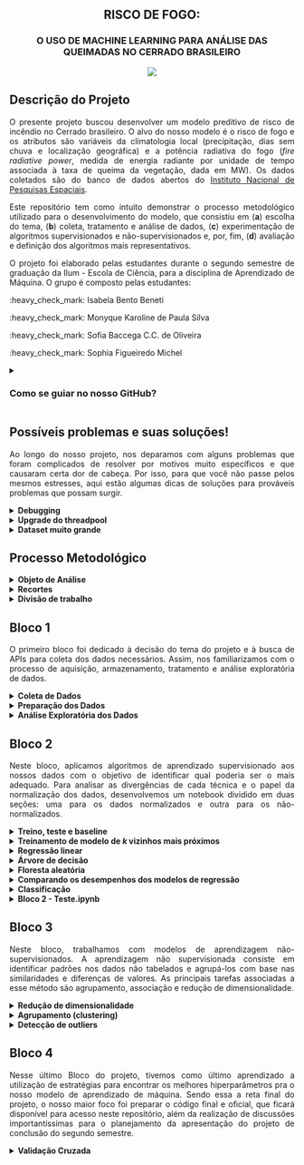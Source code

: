 <h2 align="center"> RISCO DE FOGO: </h2>
<h3 align="center">  O USO DE MACHINE LEARNING PARA ANÁLISE DAS QUEIMADAS NO CERRADO BRASILEIRO </h3>
<p align="center"><img src="https://www.envolverde.com.br/wp-content/uploads/2012/09/Cerrado.jpg"></p>

## Descrição do Projeto
<p align="justify">
O presente projeto buscou desenvolver um modelo preditivo de risco de incêndio no Cerrado brasileiro. O alvo do nosso modelo é o risco de fogo e os atributos são variáveis da climatologia local (precipitação, dias sem chuva e localização geográfica) e a potência radiativa do fogo (<i>fire radiative power</i>, medida de energia radiante por unidade de tempo associada à taxa de queima da vegetação, dada em MW). Os dados coletados são do banco de dados abertos do <a href="https://queimadas.dgi.inpe.br/">Instituto Nacional de Pesquisas Espaciais</a>.
</p>
<p align="justify">
Este repositório tem como intuito demonstrar o processo metodológico utilizado para o desenvolvimento do modelo, que consistiu em (<b>a</b>) escolha do tema, (<b>b</b>) coleta, tratamento e análise de dados, (<b>c</b>) experimentação de algoritmos supervisionados e não-supervisionados e, por, fim, (<b>d</b>) avaliação e definição dos algoritmos mais representativos.</p>
<p align="justify">
O projeto foi elaborado pelas estudantes durante o segundo semestre de graduação da Ilum - Escola de Ciência, para a disciplina de Aprendizado de Máquina. O grupo é composto pelas estudantes: </p>
<p>:heavy_check_mark: Isabela Bento Beneti  </p>
<p> :heavy_check_mark: Monyque Karoline de Paula Silva </p>
<p> :heavy_check_mark: Sofia Baccega C.C. de Oliveira </p>
<p> :heavy_check_mark: Sophia Figueiredo Michel </p>
<p align="justify">
 
<details><summary><h3><b>Como se guiar no nosso GitHub?</h3></b></summary>
<p align="justify">
 É bem simples!  O código está em dividido em quatro arquivos de formato <i>ipynb</i> (<b>Bloco 1</b>, <b>2</b>, <b>3</b> e <b>4</b>), podendo ser aberto pelo jupyter notebook, vscode, g. colab ou em seu ambiente de desenvolvimento preferido.
</p>

<p align="justify"> Os arquivos zipados <b>Dados Mensais - 2021</b> e <b>2022</b> são os dados necessários para rodar o projeto; estão em formato <i>csv</i>, precisam ser extraídos e alocados na mesma pasta que o código.
</p>

<p align="justify">A explicação detalhada do que foi realizado em cada bloco pode ser encontrada em seu respectivo arquivo, enquanto seu papel para o desenvolvimento do modelo e procedimentos gerais estão descritos na aba <b>Bloco</b> deste documento.
</p>
</details>


## Possíveis problemas e suas soluções!
<p align="justify">
Ao longo do nosso projeto, nos deparamos com alguns problemas que foram complicados de resolver por motivos muito específicos e que causaram certa dor de cabeça. Por isso, para que você não passe pelos mesmos estresses, aqui estão algumas dicas de soluções para prováveis problemas que possam surgir.
</p>

<details><summary><b>Debugging</b></summary>
<p align="justify">
<h4>Arquivos:</h4> Para rodar o código em algum ambiente de desenvolvimento, cheque os procedimentos necessário para o uso de arquivos adicionais! Isso será necessário logo no início do código deste projeto, que é quando é carregado os dados usados pelo modelo.
</p>
<p align="justify"> Por exemplo: para o caso do <b>Jupyter Notebook</b> e do <b>VSCode</b>, é necessário salvar o arquivo do código (<i>ipynb</i>) na mesma pasta dos dados (<i>csv</i>). Para o caso do <b>Google Colab</b>, é necessário realizar o upload dos dados na aba de arquivos. Logo, esse procedimento pode variar, então é bom dar uma olhada na documentação do IDE escolhido!
</p>
</details>

<details><summary><b>Upgrade do threadpool</b></summary>
<p align="justify"> 
Se você está no Bloco 3 de dados não-supervisionado e ao  realizar o plot do cotovelo de qual cluster é o mais adequado para o agrupamento e por algum acaso, receber o seguinte erro:
</p>

<img src="https://user-images.githubusercontent.com/106678040/204189749-89f5a20d-cdc7-4341-85d3-a7860d043627.jpeg" width="600" height="50"/>

<p align="justify"> 
Não se preocupe! Este é um erro muito comum, se você está usando o KMeans no Sklearn! Isso pode ocorrer, pois o seu threadpoolctlde pode estar desatualizado, em muitos casos, eles se encontra na versão 2.2.0. Vamos ver como atualizá-lo? É só seguir o comando abaixo!
<img src="https://user-images.githubusercontent.com/106678040/204190495-5c518c37-5aa7-438d-bedd-15be85bc9d1f.jpeg" width="1200" height="150"/>
</p>
<p align="justify"> 

</details>

<details><summary><b>Dataset muito grande</b></summary>
<p align="justify">
É possível reparar que o dataset do projeto é realmente muito grande, ou seja, tem uma enorme quantidade de dados, o que pode causar problemas com o tempo de demora para certos códigos rodarem, como por exemplo: os modelos de "K-vizinhos mais próximos" e "Floresta Aleatória" e o código de "Validação Cruzada". Quando ainda estávamos com o dataset antigo, haviamos percebido como essas partes específicas demoravam tanto pra rodar e ao resolver trocar nossos dados e usar ainda mais do que antes, sabiamos que ia levar mais tempo ainda.
</p>
<p align="justify">
Para contornar esse problema e não gerar problemas de sobrecarga dos computadores, lembramos da possibilidade de utilizar o High- Performance Computing (HPC) da faculdade, o nosso Supercomputador, para reduzir o tempo que precisaríamos esperar com o computador ligado por várias horas até concluir todas as células de código. Portanto, recomendamos que conecte-se a uma rede de processamento de alto desempenho, a não ser que você queria ficar 11 horas com o computador ligado e rodando um código de validação cruzada :)
</p>
<p align="justify">
<b>No caso de alunos e professores da llum - Escola de Ciência</b> que estejam interessados em acessar e analisar nosso projeto, por favor acessem o nosso HPC Heisenberg. Para relembrar como entrar no Heisenberg, acessem o Guia da Apostila de Prática em Ciência de Dados na seção 9, que discorre sobre o processo de entrada no HPC. Não se esqueça que é necessário estar conectado a rede onde o Supercomputador se encontra e atua, não basta apenas se conectar ao VPN.
</p>
<p align="justify">
Outro ponto válido de ser ressaltado é que, quando você já estiver no link do Jupyter puro e com o arquivo do código aberto, lembre de instalar todas as bibliotecas necessárias que foram utilizadas no projeto.
</p>
</details>

## Processo Metodológico
<details><summary><b>Objeto de Análise</b></summary>
<p align="justify">
Durante a primeira aula, discutimos a respeito das áreas em comum que nos interessavam e percebemos que nossos interesses convergiam para as áreas ecológicas e sociais. Por isso, decidimos explorar um tema relacionado à área socioambiental.
</p>
<p align="justify">
A partir disso, procuramos quais temas socioambientais possuem dados o suficiente coletados, acessíveis e bem documentados. Analisamos algumas das fontes recomendadas pelos professores no guia do início da disciplina e nos interessamos pelo banco de dados do INPE. A partir disso, passamos a desenvolver a ideia de um projeto que relacionava as queimadas na vegetação brasileira com outros fatores, tais como precipitação e quantidades de dias sem chuva.
</p>
<p align="justify">
Por fim, decidimos que, a partir desse banco de dados e fatores analisados, desenvolveríamos um modelo preditivo de focos de incêndio.
</p>
</details>
<details><summary><b>Recortes</b></summary>
<p align="justify">
Uma das grandes discussões realisadas pelo nosso grupo foi sobre quais recortes utilizaríamos para elaborar o projeto. Acabamos por decidir o bioma Cerrado, que é o segundo bioma mais afetado por queimadas em todo o Brasil e sobre o qual há muitos dados disponíveis para estudo. A escolha do bioma se deu fortemente por pelo aumento de focos de incêndio na região. Além disso, não optamos pelo bioma da Amazônia devido o grande número de pesquisas dedicadas à região e a vontade de ressaltar outros biomas negligenciados pela mídia. 
</p>
</details>
<details><summary><b>Divisão de trabalho</b></summary>
<p align="justify">
A disciplina está organizada em 4 blocos progressivos para a construção de um modelo de aprendizado de máquina. Ao longo do primeiro bloco, decidimos que seria mais produtivo que cada uma das integrantes ficasse responsável por um dos tópicos da lista. Ao final, o trabalho foi realizado de maneira bem mais conjunta do que o previsto, já que nós ajudamos umas as outras durante o processo!
</p>
</details>

## Bloco 1
<p align="justify">
O primeiro bloco foi dedicado à decisão do tema do projeto e à busca de APIs para coleta dos dados necessários. Assim, nos familiarizamos com o processo de aquisição, armazenamento, tratamento e análise exploratória de dados.
</p>
<details><summary><b>Coleta de Dados</b></summary>
<p align="justify">
Durante as primeiras semanas, pesquisamos intensamente por bancos de dados e APIs pertinentes ao nosso modelo de previsão de queimadas no Cerrado. Priorizamos dados confiáveis, organizados e bem documentados, além de facilmente manipuláveis em python. Concluímos, por fim, após discussões com nossos professores, que os dados do INPE eram de fato os mais coerentes e também os mais completos para se trabalhar, contendo neles não apenas as coordenadas das queimadas, como também o risco de fogo e sua potência radiativa associada, o bioma ao qual aquela região pertence, a precipitação, o número de dias sem chuva, entre outros.
 <br>
Coletamos, então, todos os dados de queimadas do INPE desde janeiro de 2022 até julho de 2022. Esse conjunto de dados, para nossa surpresa, não incluía somente informações sobre o Brasil, mas sobre o mundo inteiro. Por isso, na tarefa seguinte (de preparação), foi essencial que filtrássemos os dados.
</p>
</details>
<details><summary><b>Preparação dos Dados</b></summary>
<p align="justify">
Identificamos que os dados do nosso conjunto eram todos do tipo float. Os dados foram normalizados para que ficassem na mesma escala. Em seguida, realizamos uma análise exploratória dos dados.
</p>
</details>
<details><summary><b>Análise Exploratória dos Dados</b></summary>
<p align="justify">
Após todo o processo de coleta, filtragem e tratamento dos dados, pudemos finalmente analisar tudo o que conseguimos obter através do nosso conjunto. Nossa hipótese era de que meses em que existe uma baixa taxa de precipitação e mais dias sem chuva apresentam maior probabilidade de focos de fogo na região. Assim, geramos matrizes de covariância e correlação para explorar e computar essa relação a partir de gráficos.
</p>
</details>

## Bloco 2
<p align="justify">
Neste bloco, aplicamos algoritmos de aprendizado supervisionado aos nossos dados com o objetivo de identificar qual poderia ser o mais adequado. Para analisar as divergências de cada técnica e o papel da normalização dos dados, desenvolvemos um notebook dividido em duas seções: uma para os dados normalizados e outra para os não-normalizados.
</p>
<details><summary><b>Treino, teste e baseline</b></summary>
<p align="justify">
No treinamento dos modelos, iniciamos com o modelo mais genérico e que servirá de referência de desempenho aos demais: o modelo <i>baseline</i>! Esse modelo realiza uma média dos valores da target e, geralmente, não apresenta uma boa taxa de acerto. Utilizamos o RMSE como métrica e obtivemos um valor de 25% de erro de predição.
</p>
</details>
<details><summary><b>Treinamento de modelo de <i>k</i> vizinhos mais próximos</b></summary>
<p align="justify">
Dada a parametrização inicial com RMSE de 25%, o objetivo das discentes passou a encontrar um modelo cuja o RMSE fosse menor e se possível, mais próximo de zero. Deste modo, surge o k-nn vizinhos como um modelo cujo a hipótese consiste na ideia de que a similaridade dos dados é condizente com as regiões próximas no espaço de entrada. Os k determinam a quantidade de vizinhos que serão analisados na região, este modelo apresentou um RMSE próximo a zero e observou-se que conforme for menor o número de k menor será o RMSE.
</p>
</details>
<details><summary><b>Regressão linear</b></summary>
<p align="justify">
O modelo de regressão linear não obteve uma boa métrica, chegando a 23%. Este modelo tem como objetivo relacionar linearmente as nossas features e o nosso target, logo, este resultado demonstra que a relação entre as features e o target não estão linearmente relacionadas o que corrabora com a proposta de features de climatologia do nosso modelo, visto que o clima não é uma concepção linear.
</p>
</details>
<details><summary><b>Árvore de decisão</b></summary>
<p align="justify">
Seguindo a série de treinamentos de modelos, introduzimos o algoritmo de árvore de decisão para descobrir a performance desse modelo e compará-la em relação aos outros modelos, podendo observar que é melhor que os modelos anteriormente treinados. Definidos hiperparâmetros para a árvore para reduzir 'overfittings' criados a partir das diferenças entre os dados treinados e não treinados, foi possível perceber que tanto o número de 'nodes' quanto a profundidade da nossa árvore afetam na complexidade e performance do nosso modelo. Ao alterá-los, com a intenção de evitar ajustes excessivos, pode-se concluir que o comportamento do erro quadrático médio não possui grande variação conforme definimos diferentes valores de hiperparâmetro de curtos intervalos de diferença.
</p>
</details>
<details><summary><b>Floresta aleatória</b></summary>
<p align="justify">
Este modelo pode ser compreendido como uma complementaridade ao modelo de Árvore de Decisões. Ok! Mas em que sentido? As árvores de decisões podem apresentar modelos simples e explicativos, mas possuem a desvantagem de nem sempre apresentarem uma boa perfomance, logo, de modo a melhorar essa performance, usufrui-se da Floresta Aleatória cujo o objetivo é o de desenvolver um comitê que contenha diversas árvores de decisão onde cada uma realiza sua previsão individual, cada previsão individual pode ser considerada como um voto e ao ser relacionada com outros votos, possibilita-se a determinação de uma resposta final. O RMSE apresentou resultados próximos a zero e se mostrou eficaz.
</p>
</details>
<details><summary><b>Comparando os desempenhos dos modelos de regressão</b></summary>
</p>
<p align="justify">
Para comparar os cinco modelos preditivos desenvolvidos, comparamos os valores de RMSE e de precisão, a fim de determinar qual deles possuia o melhor desempenho. Para tanto, nós colocamos esses valores em uma tabela, e obtemos o seguinte resultado: 
</p>

| Modelo | Normalizado | Não Normalizado |
| :---       |     :---:      |   ---:        |
| Baseline   | 0,25423701     | 0,25297497    |
| 1 K-NN     | 0,06953842     | 0,08039338    |
| 2 K-NN     | 0,07485483     | 0,084071208   |
| 3 K-NN     | 0,08021297     | 0,088340406   |
| 4 K-NN     | 0,08474465     | 0,092532391   |
| 5 K-NN     | 0,08843453     | 0,096188816   |
| 6 K-NN     | 0,09124067     | 0,099139877   |
| 7 K-NN     | 0,09396136     | 0,1021576465  |
| 8 K-NN     | 0,09655897     | 0,1046688394  |
| Regressão  | 0,23769020     | 0,2370621     |
| Árvore     | 0,08           | 0,08          |
| Floresta   | 0,066630042    | 0,0667153531  |
</p>
Podemos perceber, pois, que tanto para o s dados normalizados quanto para os dados não normalizados, os melhores modelos preditivos (isto é, os que resultam em melhor previsão) são os de FLoresta aleatória e o de K-NN. 
</p>
Direcionando nosso olhar para o K-NN, podemos perceber, também, que os melhores resultados desse modelo são obtidos com menores números de vizinhos selecionados.
<\p>
Isso ocorre pois, no caso dos nossos dados, quando realizamos o modelo K-NN com uma grande quantidade de vizinhos, nós estamos nos "afastando" muito da área que está sendo utilizada para predição, o que torna as previsões menos precisas.
<\p>
O gráfico presente no notebook "Bloco 2" mostra exatamente como o erro desse modelo cresce conforme aumentamos o número de vizinhos analisados:
</P>
<p align="center">
<img width="574" alt="ERRO" src="https://user-images.githubusercontent.com/106626661/192491037-3d8cb660-27f1-4189-8447-d7a3126b8a17.png">
</details>
<details><summary><b>Classificação</b></summary>
O metódo de classificação utilizado foi o K-NN. Em um primeiro momento, necessita-se de dados categóricos, por isso, desenvlve-se uma coluna de classificação categória sobre as chances do risco de fogo. Após esta criação, aplica-se o metódo de classificação e análisa sua accuracy.  
</details>
<details><summary><b>Bloco 2 - Teste.ipynb</b></summary>
<p align="justify">
Esse arquivo presente nosso repositório não faz parte da lista de tarefas oficial do Bloco 2, mas foi necessário para estudarmos o comportamento dos dados de maneira gráfica com a utilização de uma 'target' diferente da original, uma vez que os gráficos plotados de Modelo de Previsão X Modelo Real estavam muito estranhos e ruins. Foi escolhida, dentre as possíveis no nosso Dataframe, uma menos complexa e, supostamente, mais fácil de prever, sendo essa, então, a Precipitação.
</p>
<p align="justify">
Sendo assim, separadamente, os modelos propostos no trabalho foram reproduzidos para essa nova target. Ao plotar todos os gráficos, realmente os modelos estão ruins, comom possível ver no arquivo. Surgimos assim, com algumas hipóteses sobre o que pode ter acontecido, podendo ser, inclusive, uma união de fatores:
</p>
<ol>
<h5>
<li>O primeiro ponto que pensamos, foi a pouca quantidade de features que coletamos, podendo influenciar fortemente nos resultados dos modelos, uma vez que não temos informações básicas como temperatura, umidade do ar e do solo e até o uso de solo;</li>
<li>Em segundo, a falta de especificação e diferenciação de dados numéricos em casas decimais pode ter causado essas linhas verticais de distâncias iguais em determinados valores de <i>x</i> com diversos pontos sobrepostos, de forma que o modelo compreendou que existem muitos valores de <i>y</i> de um mesmo fator para um único <i>x</i>;</li>
<li>Por fim, a falta de normalização de dados (que foi sugerida) em metade do código, em Bloco 2.ipynb, uma vez que os gráficos do modelo de Floresta Aleatória para dados normalizados está muito melhor que o gráfico dos dados não-normalizados.</li>
</h5>
</ol>
</details>

## Bloco 3
<p align="justify">
Neste bloco, trabalhamos com modelos de aprendizagem não-supervisionados. A aprendizagem não supervisionada consiste em identificar padrões nos dados não tabelados e agrupá-los com base nas similaridades e diferenças de valores. As principais tarefas associadas a esse método são agrupamento, associação e redução de dimensionalidade.
</p>

<details><summary><b> Redução de dimensionalidade </b></summary>
<p align="justify">
Iniciamos com o algoritmo de Análise de Componentes Principais (PCA), que reduz a dimensionalidade do conjunto de dados enquanto mantém o máximo de informações possível. O cada eixo resultante dessa análise é um vetor corresponde ao grau de variância dos dados em ordem crescente. Em nosso caso, a PC1 apresentou destaque em relação às outras e observamos que podemos selecionar até três princpais componentes para explicar a variância do nosso dataset. Dessa forma, a aplicação do PCA ajuda a evitar o overfitting do modelo.
</p>
</details>

<details><summary><b> Agrupamento (clustering) </b></summary>
<p align="justify"> O algoritmo de clustering é eficiente para exploração e análise de dados crus e não tabelados, pois agrupa os dados de acordo com suas similidades e diferenças, demonstrando assim o comportamento das diferentes atributos do dataset. Para isso, definimos os atributos e o número de clusters (avaliamos a quantidade adequada de clusters de acordo com a "curva do cotovelo") e plotamos para visualizar a relação entre os valores. 
</p>
</details>

<details><summary><b> Detecção de outliers </b></summary>
<p align="justify">
É um método de detecção de valores anômalos (outliers) com base na avaliação dos valores de cada ponto de dados em relação aos valores dos dados vizinhos mais próximos. Definimos hiperparâmetros para indicar quantos vizinhos devem ser levados em consideração e plotamos a dispersão dos mesmos.
</p>
</details>

## Bloco 4
<p align="justify">
Nesse último Bloco do projeto, tivemos como último aprendizado a utilização de estratégias para encontrar os melhores hiperparâmetros pra o nosso modelo de aprendizado de máquina. Sendo essa a reta final do projeto, o nosso maior foco foi preparar o código final e oficial, que ficará disponível para acesso neste repositório, além da realização de discussões importantíssimas para o planejamento da apresentação do projeto de conclusão do segundo semestre. 
</p>
<details><summary><b> Validação Cruzada </b></summary>
<p align="justify">
O método de validação cruzada é uma ferramenta que nos ajuda a encontrar hiperparâmetros razoáveis para o modelo. Com ela, é possível avaliar o ajuste do algoritmo ao modelo e previnir o sobreajuste (<i>overfitting</i>) - que hipergeneraliza os pontos conhecidos a ponto de comprometer a validade do acerto dos pontos de teste - e o subajuste (<i>underfitting</i>) - que pode não ser capaz de identificar sequer a relação entre os valores de entrada e de saída dos pontos de treinamento -. Dentre os tipos de validação cruzada, o mecanismo geral é basicamente o mesmo: o conjunto é dividido em <i>k</i> partes rotuladas, aleatórias e mutuamente exclusivas e essas partes são, então, utilizadas alternadamente entre treino, teste e validação. Em nosso notebook, realizamos validação k-fold e a de floresta aleatória. </p>
<p align="justify">
No total, utilizando apenas esses dois tipos de validação, realizamos 10 validações cruzadas, alternando o número de hiperparâmetros. Consideramos que melhor resultado obtido entre as validações da floresta aleatória foi o com 100 árvores e 4 CPU cores. Como visto nos blocos anteriores, nosso melhor resultado do modelo k-NN foi com o menor número possível de vizinhos, ou seja, apenas 1 vizinho. Isso se deve ao modo como nossos dados se comportam: é melhor relacionar os dados mais próximos para tentar predizer qual o risco de fogo de determinado locas. Esse fato explica o por quê do melhor pipeline ter sido o com NUM_VIZINHOS= 1
</p>
</details>


